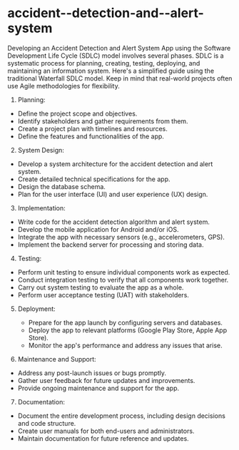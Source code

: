 # accident--detection-and--alert-system
Developing an Accident Detection and Alert System App using the Software Development Life Cycle (SDLC) model involves several phases. SDLC is a systematic process for planning, creating, testing, deploying, and maintaining an information system. Here's a simplified guide using the traditional Waterfall SDLC model. Keep in mind that real-world projects often use Agile methodologies for flexibility.

 1. Planning:
   - Define the project scope and objectives.
   - Identify stakeholders and gather requirements from them.
   - Create a project plan with timelines and resources.
   - Define the features and functionalities of the app.

 2. System Design:
   - Develop a system architecture for the accident detection and alert system.
   - Create detailed technical specifications for the app.
   - Design the database schema.
   - Plan for the user interface (UI) and user experience (UX) design.

 3. Implementation:
   - Write code for the accident detection algorithm and alert system.
   - Develop the mobile application for Android and/or iOS.
   - Integrate the app with necessary sensors (e.g., accelerometers, GPS).
   - Implement the backend server for processing and storing data.

 4. Testing:
   - Perform unit testing to ensure individual components work as expected.
   - Conduct integration testing to verify that all components work together.
   - Carry out system testing to evaluate the app as a whole.
   - Perform user acceptance testing (UAT) with stakeholders.

5. Deployment:
   - Prepare for the app launch by configuring servers and databases.
   - Deploy the app to relevant platforms (Google Play Store, Apple App Store).
   - Monitor the app's performance and address any issues that arise.

 6. Maintenance and Support:
   - Address any post-launch issues or bugs promptly.
   - Gather user feedback for future updates and improvements.
   - Provide ongoing maintenance and support for the app.

 7. Documentation:
   - Document the entire development process, including design decisions and code structure.
   - Create user manuals for both end-users and administrators.
   - Maintain documentation for future reference and updates.

